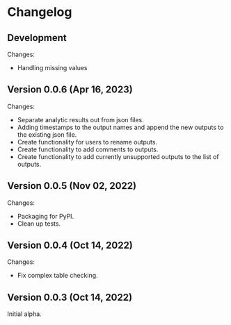 # Changelog

## Development

Changes:
*    Handling missing values

## Version 0.0.6 (Apr 16, 2023)

Changes:
*    Separate analytic results out from json files.
*    Adding timestamps to the output names and append the new outputs to the existing json file.
*    Create functionality for users to rename outputs.
*    Create functionality to add comments to outputs.
*    Create functionality to add currently unsupported outputs to the list of outputs.

## Version 0.0.5 (Nov 02, 2022)

Changes:
*    Packaging for PyPI.
*    Clean up tests.

## Version 0.0.4 (Oct 14, 2022)

Changes:
*    Fix complex table checking.

## Version 0.0.3 (Oct 14, 2022)

Initial alpha.
